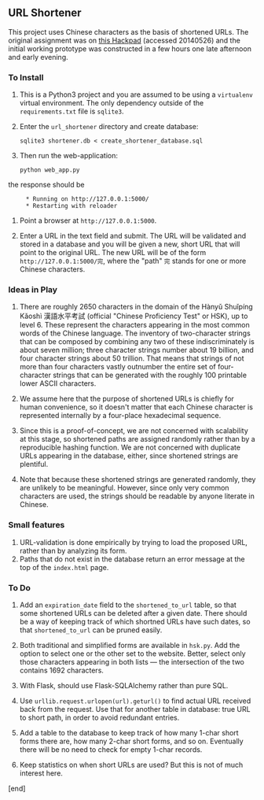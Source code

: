 ## URL Shortener

This project uses Chinese characters as the basis of shortened URLs. The original assignment was on [this Hackpad](https://hackpad.com/Build-a-url-shortener-JbagqacCoon) (accessed 20140526) and the initial working prototype was constructed in a few hours one late afternoon and early evening.

### To Install

 1. This is a Python3 project and you are assumed to be using a `virtualenv` virtual environment. The only dependency outside of the `requirements.txt` file is `sqlite3`.

 1. Enter the `url_shortener` directory and create database:

        sqlite3 shortener.db < create_shortener_database.sql

 1. Then run the web-application:

        python web_app.py

   the response should be

         * Running on http://127.0.0.1:5000/
         * Restarting with reloader
   
 1. Point a browser at `http://127.0.0.1:5000`. 

 1. Enter a URL in the text field and submit. The URL will be validated and stored in a database and you will be given a new, short URL that will point to the original URL. The new URL will be of the form `http://127.0.0.1:5000/完`, where the "path" `完` stands for one or more Chinese characters.

### Ideas in Play

 1. There are roughly 2650 characters in the domain of the Hànyǔ Shuǐpíng Kǎoshì 漢語水平考試 (official "Chinese Proficiency Test" or HSK), up to level 6. These represent the characters appearing in the most common words of the Chinese language. The inventory of two-character strings that can be composed by combining any two of these indiscriminately is about seven million; three character strings number about 19 billion, and four character strings about 50 trillion. That means that strings of not more than four characters vastly outnumber the entire set of four-character strings that can be generated with the roughly 100 printable lower ASCII characters.

 1. We assume here that the purpose of shortened URLs is chiefly for human convenience, so it doesn't matter that each Chinese character is represented internally by a four-place hexadecimal sequence.

 1. Since this is a proof-of-concept, we are not concerned with scalability at this stage, so shortened paths are assigned randomly rather than by a reproducible hashing function. We are not concerned with duplicate URLs appearing in the database, either, since shortened strings are plentiful.

 1. Note that because these shortened strings are generated randomly, they are unlikely to be meaningful. However, since only very common characters are used, the strings should be readable by anyone literate in Chinese.

### Small features

 1. URL-validation is done empirically by trying to load the proposed URL, rather than by analyzing its form.
 1. Paths that do not exist in the database return an error message at the top of the `index.html` page.


### To Do

 1. Add an `expiration_date` field to the `shortened_to_url` table, so that some shortened URLs can be deleted after a given date. There should be a way of keeping track of which shortned URLs have such dates, so that `shortened_to_url` can be pruned easily.

 1. Both traditional and simplified forms are available in `hsk.py`. Add the option to select one or the other set to the website. Better, select only those characters appearing in both lists — the intersection of the two contains 1692 characters.

 1. With Flask, should use Flask-SQLAlchemy rather than pure SQL.

 1. Use `urllib.request.urlopen(url).geturl()` to find actual URL received back from the request. Use that for another table in database: true URL to short path, in order to avoid redundant entries.

 1. Add a table to the database to keep track of how many 1-char short forms there are, how many 2-char short forms, and so on. Eventually there will be no need to check for empty 1-char records.

 1. Keep statistics on when short URLs are used? But this is not of much interest here.

[end]
